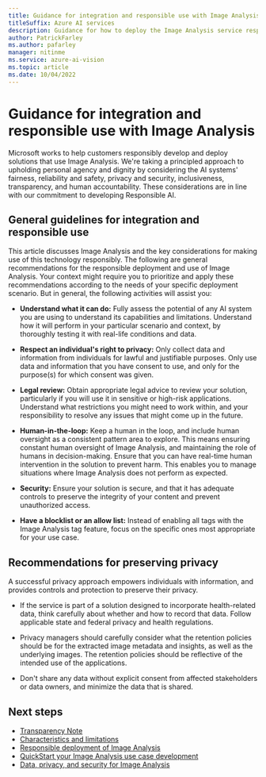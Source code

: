 ```yaml
---
title: Guidance for integration and responsible use with Image Analysis
titleSuffix: Azure AI services
description: Guidance for how to deploy the Image Analysis service responsibly, based on the knowledge and understanding from the team that created this product.
author: PatrickFarley
ms.author: pafarley
manager: nitinme
ms.service: azure-ai-vision
ms.topic: article
ms.date: 10/04/2022
---
```


# Guidance for integration and responsible use with Image Analysis

Microsoft works to help customers responsibly develop and deploy solutions that use Image Analysis. We're taking a principled approach to upholding personal agency and dignity by considering the AI systems' fairness, reliability and safety, privacy and security, inclusiveness, transparency, and human accountability. These considerations are in line with our commitment to developing Responsible AI.

## General guidelines for integration and responsible use 

This article discusses Image Analysis and the key considerations for making use of this technology responsibly. The following are general recommendations for the responsible deployment and use of Image Analysis. Your context might require you to prioritize and apply these recommendations according to the needs of your specific deployment scenario. But in general, the following activities will assist you:

* **Understand what it can do:** Fully assess the potential of any AI system you are using to understand its capabilities and limitations. Understand how it will perform in your particular scenario and context, by thoroughly testing it with real-life conditions and data.


* **Respect an individual's right to privacy:** Only collect data and information from individuals for lawful and justifiable purposes. Only use data and information that you have consent to use, and only for the purpose(s) for which consent was given.

* **Legal review:** Obtain appropriate legal advice to review your solution, particularly if you will use it in sensitive or high-risk applications. Understand what restrictions you might need to work within, and your responsibility to resolve any issues that might come up in the future.

* **Human-in-the-loop:** Keep a human in the loop, and include human oversight as a consistent pattern area to explore. This means ensuring constant human oversight of Image Analysis, and maintaining the role of humans in decision-making. Ensure that you can have real-time human intervention in the solution to prevent harm. This enables you to manage situations where Image Analysis does not perform as expected.

* **Security:** Ensure your solution is secure, and that it has adequate controls to preserve the integrity of your content and prevent unauthorized access.

* **Have a blocklist or an allow list:** Instead of enabling all tags with the Image Analysis tag feature, focus on the specific ones most appropriate for your use case. 

## Recommendations for preserving privacy  

A successful privacy approach empowers individuals with information, and provides controls and protection to preserve their privacy.  

* If the service is part of a solution designed to incorporate health-related data, think carefully about whether and how to record that data. Follow applicable state and federal privacy and health regulations.

* Privacy managers should carefully consider what the retention policies should be for the extracted image metadata and insights, as well as the underlying images. The retention policies should be reflective of the intended use of the applications.

* Don't share any data without explicit consent from affected stakeholders or data owners, and minimize the data that is shared.

## Next steps
* [Transparency Note](/legal/cognitive-services/computer-vision/imageanalysis-transparency-note)
* [Characteristics and limitations](/legal/cognitive-services/computer-vision/imageanalysis-characteristics-and-limitations)
* [Responsible deployment of Image Analysis](/legal/cognitive-services/computer-vision/imageanalysis-guidance-for-integration)
* [QuickStart your Image Analysis use case development](/azure/ai-services/computer-vision/quickstarts-sdk/image-analysis-client-library)
* [Data, privacy, and security for Image Analysis](/legal/cognitive-services/computer-vision/imageanalysis-data-privacy-security)

